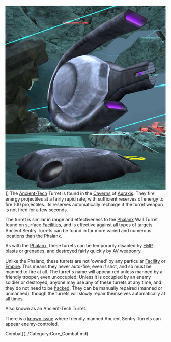 ![](../images/AT_Turret.jpg "fig:AT_Turret.jpg")\]\] The
[Ancient-Tech](../terminology/Ancient_Technology.md) Turret is found in the
[Caverns](../locations/Caverns.md) of [Auraxis](../locations/Auraxis.md). They
fire energy projectiles at a fairly rapid rate, with sufficient reserves of
energy to fire 100 projectiles. Its reserves automatically recharge if the
turret weapon is not fired for a few seconds.

The turret is similar in range and effectiveness to the [Phalanx](Phalanx.md)
Wall Turret found on surface [Facilities](../locations/Facilities.md), and is
effective against all types of targets. Ancient Sentry Turrets can be found in
far more varied and numerous locations than the Phalanx.

As with the [Phalanx](Phalanx.md), these turrets can be temporarily disabled by
[EMP](../commands/EMP.md) blasts or grenades, and destroyed fairly quickly by
[AV](../certifications/Anti-Vehicular.md) weaponry.

Unlike the Phalanx, these turrets are not 'owned' by any particular
[Facility](../locations/Facilities.md) or [Empire](../terminology/Empire.md).
This means they never auto-fire, even if shot, and so must be manned to fire at
all. The turret's name will appear red unless manned by a friendly trooper, even
unoccupied. Unless it is occupied by an enemy soldier or destroyed, anyone may
use any of these turrets at any time, and they do not need to be
[hacked](../terminology/Hack.md). They can be manually repaired (manned or
unmanned), though the turrets will slowly repair themselves automatically at all
times.

Also known as an Ancient-Tech Turret.

There is a [known issue](../etc/Known_Issues.md) where friendly manned Ancient
Sentry Turrets can appear enemy-controled.



Combat](../Category:Core_Combat.md)

